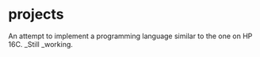 # projects

An attempt to implement a programming language similar to the one on HP 16C. _Still _working.
